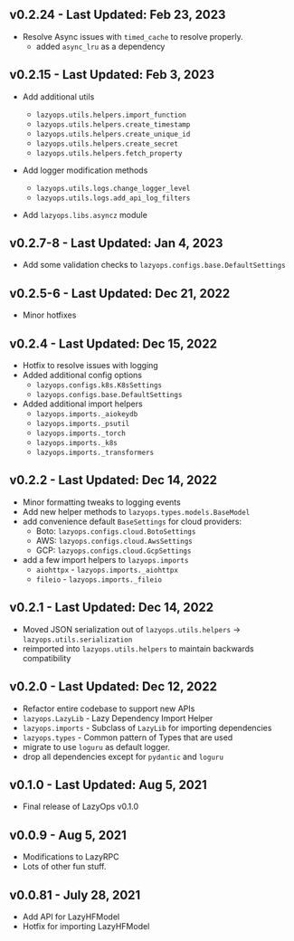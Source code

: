 
## v0.2.24 - Last Updated: Feb 23, 2023
- Resolve Async issues with `timed_cache` to resolve properly.
  - added `async_lru` as a dependency


## v0.2.15 - Last Updated: Feb 3, 2023
- Add additional utils
  - `lazyops.utils.helpers.import_function`
  - `lazyops.utils.helpers.create_timestamp`
  - `lazyops.utils.helpers.create_unique_id`
  - `lazyops.utils.helpers.create_secret`
  - `lazyops.utils.helpers.fetch_property`

- Add logger modification methods
  - `lazyops.utils.logs.change_logger_level`
  - `lazyops.utils.logs.add_api_log_filters`

- Add `lazyops.libs.asyncz` module

## v0.2.7-8 - Last Updated: Jan 4, 2023
- Add some validation checks to `lazyops.configs.base.DefaultSettings`

## v0.2.5-6 - Last Updated: Dec 21, 2022
- Minor hotfixes

## v0.2.4 - Last Updated: Dec 15, 2022
- Hotfix to resolve issues with logging
- Added additional config options
  - `lazyops.configs.k8s.K8sSettings`
  - `lazyops.configs.base.DefaultSettings`
- Added additional import helpers
  - `lazyops.imports._aiokeydb`
  - `lazyops.imports._psutil`
  - `lazyops.imports._torch`
  - `lazyops.imports._k8s`
  - `lazyops.imports._transformers`


## v0.2.2 - Last Updated: Dec 14, 2022
- Minor formatting tweaks to logging events
- Add new helper methods to `lazyops.types.models.BaseModel`
- add convenience default `BaseSettings` for cloud providers:
    - Boto: `lazyops.configs.cloud.BotoSettings`
    - AWS: `lazyops.configs.cloud.AwsSettings`
    - GCP: `lazyops.configs.cloud.GcpSettings`
- add a few import helpers to `lazyops.imports`
    - `aiohttpx` - `lazyops.imports._aiohttpx` 
    - `fileio` - `lazyops.imports._fileio`


## v0.2.1 - Last Updated: Dec 14, 2022
- Moved JSON serialization out of `lazyops.utils.helpers` -> `lazyops.utils.serialization`
 - reimported into `lazyops.utils.helpers` to maintain backwards compatibility


## v0.2.0 - Last Updated: Dec 12, 2022
- Refactor entire codebase to support new APIs
- `lazyops.LazyLib` - Lazy Dependency Import Helper
- `lazyops.imports` - Subclass of `LazyLib` for importing dependencies
- `lazyops.types` - Common pattern of Types that are used
- migrate to use `loguru` as default logger.
- drop all dependencies except for `pydantic` and `loguru`


## v0.1.0 - Last Updated: Aug 5, 2021
- Final release of LazyOps v0.1.0


## v0.0.9 - Aug 5, 2021
- Modifications to LazyRPC
- Lots of other fun stuff.

## v0.0.81 - July 28, 2021

- Add API for LazyHFModel
- Hotfix for importing LazyHFModel